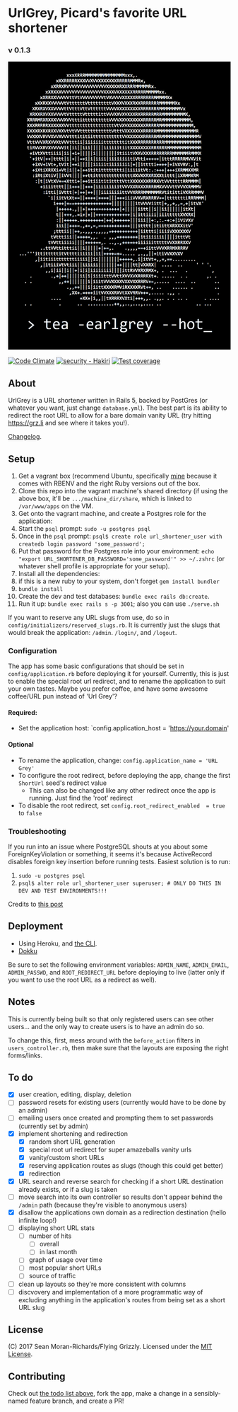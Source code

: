 # UrlGrey, Picard's favorite URL shortener

### v 0.1.3

![tea, earl grey, hot!](picard-tea.gif)

[![Code Climate](https://codeclimate.com/github/flyinggrizzly/url-grey/badges/gpa.svg)](https://codeclimate.com/github/flyinggrizzly/url-grey)
[![security - Hakiri](https://hakiri.io/github/flyinggrizzly/url-grey/staging.svg)](https://hakiri.io/github/flyinggrizzly/url-grey/staging)
[![Test coverage](https://codeclimate.com/github/flyinggrizzly/url-grey/badges/coverage.svg)](https://codeclimate.com/github/flyinggrizzly/url-grey/coverage)

## About

UrlGrey is a URL shortener written in Rails 5, backed by PostGres (or whatever you want, just change `database.yml`). The best part is its ability to redirect the root URL to allow for a bare domain vanity URL (try hitting https://grz.li and see where it takes you!).

[Changelog](changelog.md).

## Setup

1. Get a vagrant box (recommend Ubuntu, specifically [mine](https://github.com/flyinggrizzly/vagrant) because it comes with RBENV and the right Ruby versions out of the box.
2. Clone this repo into the vagrant machine's shared directory (if using the above box, it'll be `.../machine_dir/share`, which is linked to `/var/www/apps` on the VM.
3. Get onto the vagrant machine, and create a Postgres role for the application:
  1. Start the `psql` prompt: `sudo -u postgres psql`
  2. Once in the `psql` prompt: `psql$ create role url_shortener_user with createdb login password 'some_password';`
4. Put that password for the Postgres role into your environment: `echo "export URL_SHORTENER_DB_PASSWORD='some_password'" >> ~/.zshrc` (or whatever shell profile is appropriate for your setup).
5. Install all the dependencies:
  1. if this is a new ruby to your system, don't forget `gem install bundler`
  2. `bundle install`
6. Create the dev and test databases: `bundle exec rails db:create`.
7. Run it up: `bundle exec rails s -p 3001`; also you can use `./serve.sh`

If you want to reserve any URL slugs from use, do so in `config/initializers/reserved_slugs.rb`. It is currently just the slugs that would break the application: `/admin`. `/login/`, and `/logout`.

### Configuration

The app has some basic configurations that should be set in `config/application.rb` before deploying it for yourself. Currently, this is just to enable the special root url redirect, and to rename the application to suit your own tastes. Maybe you prefer coffee, and have some awesome coffee/URL pun instead of 'Url Grey'?

#### Required:

- Set the application host: `config.application_host = 'https://your.domain'

#### Optional

- To rename the application, change: `config.application_name = 'URL Grey'`
- To configure the root redirect, before deploying the app, change the first `ShortUrl` seed's redirect value
  - This can also be changed like any other redirect once the app is running. Just find the 'root' redirect
- To disable the root redirect, set `config.root_redirect_enabled  = true` to `false`

### Troubleshooting

If you run into an issue where PostgreSQL shouts at you about some ForeignKeyViolation or something, it seems it's because ActiveRecord disables foreign key insertion before running tests. Easiest solution is to run:

1. `sudo -u postgres psql`
2. `psql$ alter role url_shortener_user superuser; # ONLY DO THIS IN DEV AND TEST ENVIRONMENTS!!!`

Credits to [this post](http://www.42.mach7x.com/2016/05/19/activerecordinvalidforeignkey-pgforeignkeyviolation-error/)

## Deployment

- Using Heroku, and [the CLI](https://devcenter.heroku.com/articles/heroku-cli).
- [Dokku](http://dokku.viewdocs.io/dokku/)

Be sure to set the following environment variables: `ADMIN_NAME`, `ADMIN_EMAIL`, `ADMIN_PASSWD`, and `ROOT_REDIRECT_URL` before deploying to live (latter only if you want to use the root URL as a redirect as well).

## Notes

This is currently being built so that only registered users can see other users... and the only way to create users is to have an admin do so.

To change this, first, mess around with the `before_action` filters in `users_controller.rb`, then make sure that the layouts are exposing the right forms/links.

## To do

- [x] user creation, editing, display, deletion
- [ ] password resets for existing users (currently would have to be done by an admin)
- [ ] emailing users once created and prompting them to set passwords (currently set by admin)
- [x] implement shortening and redirection
  - [x] random short URL generation
  - [X] special root url redirect for super amazeballs vanity urls
  - [x] vanity/custom short URLs
  - [x] reserving application routes as slugs (though this could get better)
  - [x] redirection
- [x] URL search and reverse search for checking if a short URL destination already exists, or if a slug is taken
- [ ] move search into its own controller so results don't appear behind the `/admin` path (because they're visible to anonymous users)
- [x] disallow the applications own domain as a redirection destination (hello infinite loop!)
- [ ] displaying short URL stats
  - [ ] number of hits
    - [ ] overall
    - [ ] in last month
  - [ ] graph of usage over time
  - [ ] most popular short URLs
  - [ ] source of traffic
- [ ] clean up layouts so they're more consistent with columns
- [ ] discvovery and implementation of a more programmatic way of excluding anything in the application's routes from being set as a short URL slug

## License

(C) 2017 Sean Moran-Richards/Flying Grizzly. Licensed under the [MIT License](https://mit-license.org/).

## Contributing

Check out [the todo list above](#todo), fork the app, make a change in a sensibly-named feature branch, and create a PR!
